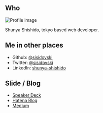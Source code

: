 ## Who

![Profile image](/profile.jpg)

Shunya Shishido, tokyo based web developer.

## Me in other places

- Github: [@sisidovski](https://github.com/sisidovski)
- Twitter: [@sisidovski](https://twitter.com/sisidovski)
- LinkedIn: [shunya-shishido](https://www.linkedin.com/in/shunya-shishido/)

## Slide / Blog

- [Speaker Deck](https://speakerdeck.com/sisidovski)
- [Hatena Blog](https://sisidovski.hatenablog.com/)
- [Medium](https://medium.com/@sisidovski)
